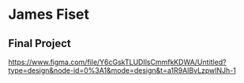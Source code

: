 # James Fiset
## Final Project


https://www.figma.com/file/Y6cGskTLUDIlsCmmfkKDWA/Untitled?type=design&node-id=0%3A1&mode=design&t=a1R9AIBvLzpwlNJh-1